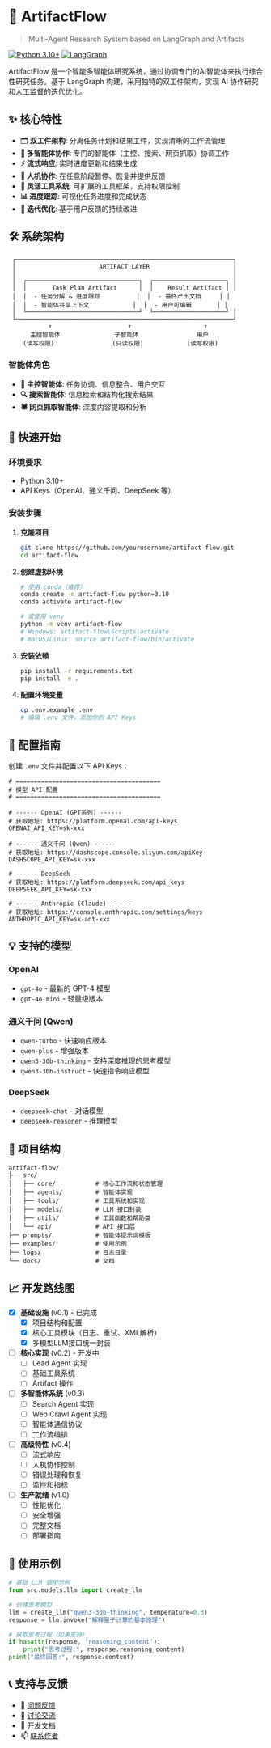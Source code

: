 # 🤖 ArtifactFlow

> Multi-Agent Research System based on LangGraph and Artifacts

[![Python 3.10+](https://img.shields.io/badge/python-3.10+-blue.svg)](https://www.python.org/downloads/)
[![LangGraph](https://img.shields.io/badge/LangGraph-Latest-green.svg)](https://github.com/langchain-ai/langgraph)

ArtifactFlow 是一个智能多智能体研究系统，通过协调专门的AI智能体来执行综合性研究任务。基于 LangGraph 构建，采用独特的双工件架构，实现 AI 协作研究和人工监督的迭代优化。

## ✨ 核心特性

- **🗂️ 双工件架构**: 分离任务计划和结果工件，实现清晰的工作流管理
- **🤝 多智能体协作**: 专门的智能体（主控、搜索、网页抓取）协调工作
- **⚡ 流式响应**: 实时进度更新和结果生成
- **🎯 人机协作**: 在任意阶段暂停、恢复并提供反馈
- **🔧 灵活工具系统**: 可扩展的工具框架，支持权限控制
- **📊 进度跟踪**: 可视化任务进度和完成状态
- **🔄 迭代优化**: 基于用户反馈的持续改进

## 🛠️ 系统架构

```
 ┌────────────────────────────────────────────────────────────┐
 │                       ARTIFACT LAYER                       │
 │                                                            │
 │  ┌───────────────────────────────┐  ┌────────────────────┐ │
 │  │       Task Plan Artifact      │  │    Result Artifact │ │
 │  │  - 任务分解 & 进度跟踪          │  │  - 最终产出文档     │ │
 │  │  - 智能体共享上下文            │  │  - 用户可编辑       │ │
 │  └───────────────────────────────┘  └────────────────────┘ │
 └────────────────────────────────────────────────────────────┘
           ↑                     ↑                    ↑
      主控智能体               子智能体                用户
    (读写权限)                (只读权限)            (读写权限)
```

### 智能体角色

- **🎯 主控智能体**: 任务协调、信息整合、用户交互
- **🔍 搜索智能体**: 信息检索和结构化搜索结果
- **🕷️ 网页抓取智能体**: 深度内容提取和分析

## 🚀 快速开始

### 环境要求

- Python 3.10+
- API Keys（OpenAI、通义千问、DeepSeek 等）

### 安装步骤

1. **克隆项目**
   ```bash
   git clone https://github.com/yourusername/artifact-flow.git
   cd artifact-flow
   ```

2. **创建虚拟环境**
   ```bash
   # 使用 conda（推荐）
   conda create -n artifact-flow python=3.10
   conda activate artifact-flow
   
   # 或使用 venv
   python -m venv artifact-flow
   # Windows: artifact-flow\Scripts\activate
   # macOS/Linux: source artifact-flow/bin/activate
   ```

3. **安装依赖**
   ```bash
   pip install -r requirements.txt
   pip install -e .
   ```

4. **配置环境变量**
   ```bash
   cp .env.example .env
   # 编辑 .env 文件，添加你的 API Keys
   ```

## 🔑 配置指南

创建 `.env` 文件并配置以下 API Keys：

```env
# ========================================
# 模型 API 配置
# ========================================

# ------ OpenAI (GPT系列) ------
# 获取地址: https://platform.openai.com/api-keys
OPENAI_API_KEY=sk-xxx

# ------ 通义千问 (Qwen) ------
# 获取地址: https://dashscope.console.aliyun.com/apiKey
DASHSCOPE_API_KEY=sk-xxx

# ------ DeepSeek ------
# 获取地址: https://platform.deepseek.com/api_keys
DEEPSEEK_API_KEY=sk-xxx

# ------ Anthropic (Claude) ------
# 获取地址: https://console.anthropic.com/settings/keys
ANTHROPIC_API_KEY=sk-ant-xxx
```

## 💡 支持的模型

### OpenAI
- `gpt-4o` - 最新的 GPT-4 模型
- `gpt-4o-mini` - 轻量级版本

### 通义千问 (Qwen)
- `qwen-turbo` - 快速响应版本
- `qwen-plus` - 增强版本
- `qwen3-30b-thinking` - 支持深度推理的思考模型
- `qwen3-30b-instruct` - 快速指令响应模型

### DeepSeek
- `deepseek-chat` - 对话模型
- `deepseek-reasoner` - 推理模型

## 📁 项目结构

```
artifact-flow/
├── src/
│   ├── core/           # 核心工作流和状态管理
│   ├── agents/         # 智能体实现
│   ├── tools/          # 工具系统和实现
│   ├── models/         # LLM 接口封装
│   ├── utils/          # 工具函数和帮助类
│   └── api/            # API 接口层
├── prompts/            # 智能体提示词模板
├── examples/           # 使用示例
├── logs/               # 日志目录
└── docs/               # 文档
```

## 📈 开发路线图

- [x] **基础设施** (v0.1) - 已完成
  - [x] 项目结构和配置
  - [x] 核心工具模块（日志、重试、XML解析）
  - [x] 多模型LLM接口统一封装

- [ ] **核心实现** (v0.2) - 开发中
  - [ ] Lead Agent 实现
  - [ ] 基础工具系统
  - [ ] Artifact 操作

- [ ] **多智能体系统** (v0.3)
  - [ ] Search Agent 实现
  - [ ] Web Crawl Agent 实现
  - [ ] 智能体通信协议
  - [ ] 工作流编排

- [ ] **高级特性** (v0.4)
  - [ ] 流式响应
  - [ ] 人机协作控制
  - [ ] 错误处理和恢复
  - [ ] 监控和指标

- [ ] **生产就绪** (v1.0)
  - [ ] 性能优化
  - [ ] 安全增强
  - [ ] 完整文档
  - [ ] 部署指南

## 📝 使用示例

```python
# 基础 LLM 调用示例
from src.models.llm import create_llm

# 创建思考模型
llm = create_llm("qwen3-30b-thinking", temperature=0.3)
response = llm.invoke("解释量子计算的基本原理")

# 获取思考过程（如果支持）
if hasattr(response, 'reasoning_content'):
    print("思考过程:", response.reasoning_content)
print("最终回答:", response.content)
```

## 📞 支持与反馈

- 🐛 [问题反馈](https://github.com/Neutrino1998/artifact-flow/issues)
- 💬 [讨论交流](https://github.com/Neutrino1998/artifact-flow/discussions)
- 📖 [开发文档](docs/)
- 📫 [联系作者](mailto:1998neutrino@gmail.com)
